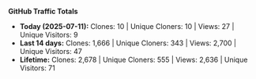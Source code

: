
**GitHub Traffic Totals**

- **Today (2025-07-11):** Clones: 10 | Unique Cloners: 10 | Views: 27 | Unique Visitors: 9
- **Last 14 days:** Clones: 1,666 | Unique Cloners: 343 | Views: 2,700 | Unique Visitors: 47
- **Lifetime:** Clones: 2,678 | Unique Cloners: 555 | Views: 2,636 | Unique Visitors: 71
